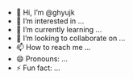 - 👋 Hi, I’m @ghyujk
- 👀 I’m interested in ...
- 🌱 I’m currently learning ...
- 💞️ I’m looking to collaborate on ...
- 📫 How to reach me ...
- 😄 Pronouns: ...
- ⚡ Fun fact: ...

<!---
ghyujk/ghyujk is a ✨ special ✨ repository because its `README.md` (this file) appears on your GitHub profile.
You can click the Preview link to take a look at your changes.
--->
